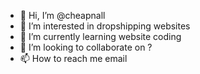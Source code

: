 - 👋 Hi, I’m @cheapnall
- 👀 I’m interested in dropshipping websites
- 🌱 I’m currently learning website coding
- 💞️ I’m looking to collaborate on ?
- 📫 How to reach me email

<!---
cheapnall/cheapnall is a ✨ special ✨ repository because its `README.md` (this file) appears on your GitHub profile.
You can click the Preview link to take a look at your changes.
--->
